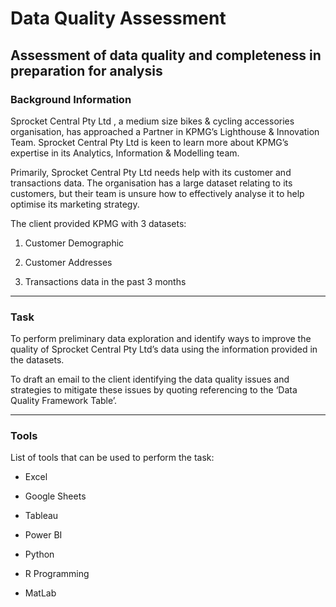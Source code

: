 # Data Quality Assessment
## Assessment of data quality and completeness in preparation for analysis

### Background Information
Sprocket Central Pty Ltd , a medium size bikes & cycling accessories organisation, has approached a Partner in KPMG’s Lighthouse & Innovation Team. Sprocket Central Pty Ltd  is keen to learn more about KPMG’s expertise in its Analytics, Information & Modelling team. 

Primarily, Sprocket Central Pty Ltd needs help with its customer and transactions data. The organisation has a large dataset relating to its customers, but their team is unsure how to effectively analyse it to help optimise its marketing strategy. 

The client provided KPMG with 3 datasets:

1. Customer Demographic 

2. Customer Addresses

3. Transactions data in the past 3 months

-----

### Task
To perform preliminary data exploration and identify ways to improve the quality of Sprocket Central Pty Ltd’s data using the information provided in the datasets. 

To draft an email to the client identifying the data quality issues and strategies to mitigate these issues by quoting referencing to the  ‘Data Quality Framework Table’.

-----
### Tools

List of tools that can be used to perform the task:

- Excel

- Google Sheets

- Tableau

- Power BI  

- Python

- R Programming 

- MatLab 
